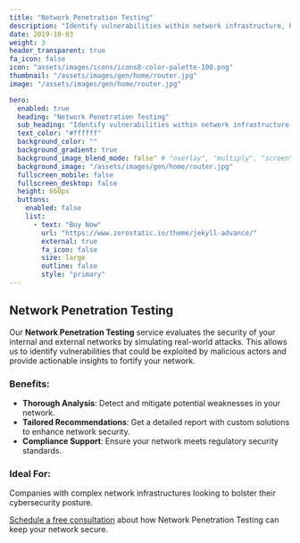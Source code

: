 ```yaml
---
title: "Network Penetration Testing"
description: "Identify vulnerabilities within network infrastructure, helping organizations secure their systems against unauthorized access and potential threats."
date: 2019-10-03
weight: 3
header_transparent: true
fa_icon: false
icon: "assets/images/icons/icons8-color-palette-100.png"
thumbnail: "/assets/images/gen/home/router.jpg"
image: "/assets/images/gen/home/router.jpg"

hero:
  enabled: true
  heading: "Network Penetration Testing"
  sub_heading: "Identify vulnerabilities within network infrastructure, helping organizations secure their systems against unauthorized access and potential threats."
  text_color: "#ffffff"
  background_color: ""
  background_gradient: true
  background_image_blend_mode: false" # "overlay", "multiply", "screen"
  background_image: "/assets/images/gen/home/router.jpg"
  fullscreen_mobile: false
  fullscreen_desktop: false
  height: 660px
  buttons:
    enabled: false
    list:
      - text: "Buy Now"
        url: "https://www.zerostatic.io/theme/jekyll-advance/"
        external: true
        fa_icon: false
        size: large
        outline: false
        style: "primary"
---
```


## Network Penetration Testing

Our **Network Penetration Testing** service evaluates the security of your internal and external networks by simulating real-world attacks. This allows us to identify vulnerabilities that could be exploited by malicious actors and provide actionable insights to fortify your network.

### Benefits:
- **Thorough Analysis**: Detect and mitigate potential weaknesses in your network.
- **Tailored Recommendations**: Get a detailed report with custom solutions to enhance network security.
- **Compliance Support**: Ensure your network meets regulatory security standards.

### Ideal For:
Companies with complex network infrastructures looking to bolster their cybersecurity posture.

[Schedule a free consultation](https://forms.office.com/Pages/ResponsePage.aspx?id=aI1skBgLI0Ows7hkRyBL6wrTKQPwR8tCpZBlNanGmwFUOTNVMTlGSUk1WlBSNDJTUlNBSFU2STdKQS4u) about how Network Penetration Testing can keep your network secure.
